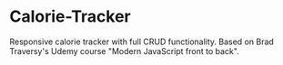 # Calorie-Tracker
Responsive calorie tracker with full CRUD functionality. Based on Brad Traversy's Udemy course "Modern JavaScript front to back".
